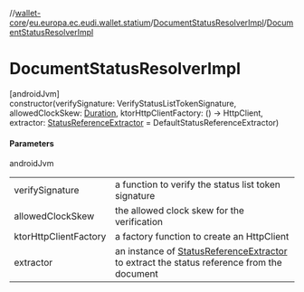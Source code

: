 //[wallet-core](../../../index.md)/[eu.europa.ec.eudi.wallet.statium](../index.md)/[DocumentStatusResolverImpl](index.md)/[DocumentStatusResolverImpl](-document-status-resolver-impl.md)

# DocumentStatusResolverImpl

[androidJvm]\
constructor(verifySignature: VerifyStatusListTokenSignature, allowedClockSkew: [Duration](https://kotlinlang.org/api/latest/jvm/stdlib/kotlin-stdlib/kotlin.time/-duration/index.html), ktorHttpClientFactory: () -&gt; HttpClient, extractor: [StatusReferenceExtractor](../-status-reference-extractor/index.md) = DefaultStatusReferenceExtractor)

#### Parameters

androidJvm

| | |
|---|---|
| verifySignature | a function to verify the status list token signature |
| allowedClockSkew | the allowed clock skew for the verification |
| ktorHttpClientFactory | a factory function to create an HttpClient |
| extractor | an instance of [StatusReferenceExtractor](../-status-reference-extractor/index.md) to extract the status reference from the document |
